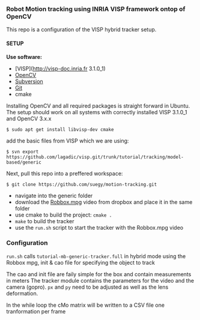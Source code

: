 ### Robot Motion tracking using INRIA VISP framework ontop of OpenCV

This repo is a configuration of the VISP hybrid tracker setup.

#### SETUP

**Use software:**

 * [VISP](http://visp-doc.inria.fr 3.1.0_1)
 * [OpenCV](https://docs.opencv.org/3.4/d9/df8/tutorial_root.html)
 * [Subversion](https://www.tutorialspoint.com/svn/)
 * [Git](https://git-scm.com/downloads)
 * cmake


Installing OpenCV and all required packages is straight forward in Ubuntu. The setup should work on all systems with correctly installed VISP 3.1.0_1 and OpenCV 3.x.x

`$ sudo apt get install libvisp-dev cmake`

add the basic files from VISP which we are using:

`$ svn export https://github.com/lagadic/visp.git/trunk/tutorial/tracking/model-based/generic`

Next, pull this repo into a preffered workspace:

`$ git clone https://github.com/suegy/motion-tracking.git`

 * navigate into the generic folder
 * download the [Robbox.mpg](https://www.dropbox.com/s/ks61s38g8j4syx7/Robbox.mpg?dl=0) video from dropbox and place it in the same folder
 * use cmake to build the project: `cmake .`
 * `make` to build the tracker
 * use the `run.sh` script to start the tracker with the Robbox.mpg video

### Configuration

 `run.sh` calls `tutorial-mb-generic-tracker.full` in hybrid mode using the Robbox mpg, init & cao file for specifying the object to track

The cao and init file are faily simple for the box and contain measurements in meters
The tracker module contains the parameters for the video and the camera (gopro).
`px` and `py` need to be adjusted as well as the lens deformation.

In the while loop the cMo matrix will be written to a CSV file one tranformation per frame

